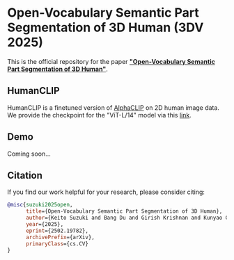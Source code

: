 # Open-Vocabulary Semantic Part Segmentation of 3D Human (3DV 2025)
This is the official repository for the paper **["Open-Vocabulary Semantic Part Segmentation of 3D Human"](https://arxiv.org/pdf/2502.19782)**.

## HumanCLIP
HumanCLIP is a finetuned version of [AlphaCLIP](https://github.com/SunzeY/AlphaCLIP) on 2D human image data. We provide the checkpoint for the "ViT-L/14" model via this [link](https://drive.google.com/file/d/15uVx3UHggxy0iYZxxZM1v8AiNNNIPIZ4/view?usp=drive_link).

## Demo
Coming soon...

## Citation
If you find our work helpful for your research, please consider citing:
```bibtex
@misc{suzuki2025open,
      title={Open-Vocabulary Semantic Part Segmentation of 3D Human}, 
      author={Keito Suzuki and Bang Du and Girish Krishnan and Kunyao Chen and Runfa Blark Li and Truong Nguyen},
      year={2025},
      eprint={2502.19782},
      archivePrefix={arXiv},
      primaryClass={cs.CV}
}
```
